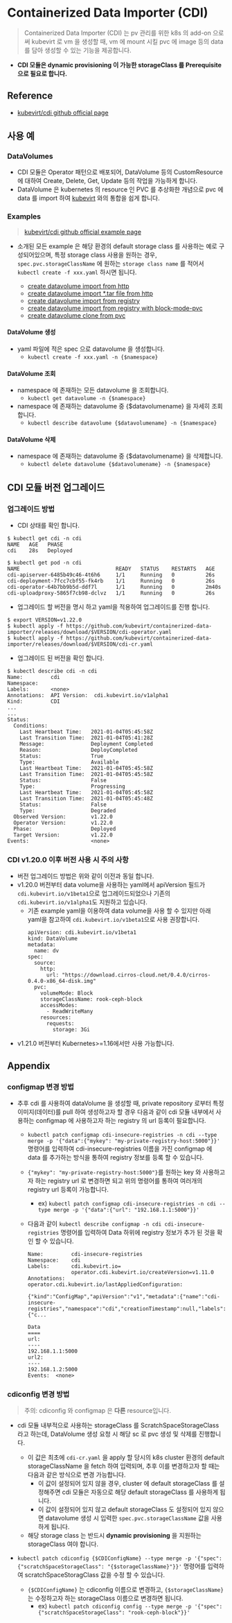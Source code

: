 # Containerized Data Importer (CDI)

> Containerized Data Importer (CDI) 는 pv 관리를 위한 k8s 의 add-on 으로써 kubevirt 로 vm 을 생성할 때, vm 에 mount 시킬 pvc 에 image 등의 data를 담아 생성할 수 있는 기능을 제공합니다. <br>

- **CDI 모듈은 dynamic provisioning 이 가능한 storageClass 를 Prerequisite 으로 필요로 합니다.**

## Reference

* [kubevirt/cdi github official page](https://github.com/kubevirt/containerized-data-importer)

## 사용 예 

### DataVolumes

- CDI 모듈은 Operator 패턴으로 배포되어, DataVolume 등의 CustomResource 에 대하여 Create, Delete, Get, Update 등의 작업을 가능하게 합니다.
- DataVolume 은 kubernetes 의 resource 인 PVC 를 추상화한 개념으로 pvc 에 data 를 import 하여 [kubevirt](https://github.com/kubevirt/kubevirt) 와의 통합을 쉽게 합니다.

### Examples
> [kubevirt/cdi github official example page](https://github.com/kubevirt/containerized-data-importer/tree/master/manifests/example) <br>
* 소개된 모든 example 은 해당 환경의 default storage class 를 사용하는 예로 구성되어있으며, 특정 storage class 사용을 원하는 경우, `spec.pvc.storageClassName` 에 원하는 `storage class name` 를 적어서 `kubectl create -f xxx.yaml` 하시면 됩니다.

  * [create datavolume import from http](./examples/datavolume-import-from-http.yaml)
  * [create datavolume import *.tar file from http](./examples/datavolume-import-from-http-archive-type.yaml)
  * [create datavolume import from registry](./examples/datavolume-import-from-registry.yaml)
  * [create datavolume import from registry with block-mode-pvc](./examples/datavolume-import-from-registry-block.yaml)
  * [create datavolume clone from pvc](./examples/datavolume-clone-from-pvc.yaml)

#### DataVolume 생성
- yaml 파일에 적은 spec 으로 datavolume 을 생성합니다.
  - `kubectl create -f xxx.yaml -n {$namespace}`

#### DataVolume 조회
- namespace 에 존재하는 모든 datavolume 을 조회합니다.
  - `kubectl get datavolume -n {$namespace}`
- namespace 에 존재하는 datavolume 중 {$datavolumename} 을 자세히 조회합니다.
  - `kubectl describe datavolume {$datavolumename} -n {$namespace}`
  
#### DataVolume 삭제
- namespace 에 존재하는 datavolume 중 {$datavolumename} 을 삭제합니다.
  - `kubectl delete datavolume {$datavolumename} -n {$namespace}`

## CDI 모듈 버전 업그레이드

### 업그레이드 방법
- CDI 상태를 확인 합니다.
```
$ kubectl get cdi -n cdi
NAME   AGE   PHASE
cdi    28s   Deployed
```
```
$ kubectl get pod -n cdi
NAME                               READY   STATUS    RESTARTS   AGE
cdi-apiserver-6485b49c46-4t6h6     1/1     Running   0          26s
cdi-deployment-7fcc7cbf55-fk4rb    1/1     Running   0          26s
cdi-operator-64b7bb9b5d-ddf7l      1/1     Running   0          2m40s
cdi-uploadproxy-5865f7cb98-dclvz   1/1     Running   0          26s
```

- 업그레이드 할 버전을 명시 하고 yaml을 적용하여 업그레이드를 진행 합니다.
```
$ export VERSION=v1.22.0
$ kubectl apply -f https://github.com/kubevirt/containerized-data-importer/releases/download/$VERSION/cdi-operator.yaml
$ kubectl apply -f https://github.com/kubevirt/containerized-data-importer/releases/download/$VERSION/cdi-cr.yaml
```

- 업그레이드 된 버전을 확인 합니다.
```
$ kubectl describe cdi -n cdi
Name:         cdi
Namespace:
Labels:       <none>
Annotations:  API Version:  cdi.kubevirt.io/v1alpha1
Kind:         CDI
...
...
Status:
  Conditions:
    Last Heartbeat Time:   2021-01-04T05:45:58Z
    Last Transition Time:  2021-01-04T05:41:28Z
    Message:               Deployment Completed
    Reason:                DeployCompleted
    Status:                True
    Type:                  Available
    Last Heartbeat Time:   2021-01-04T05:45:58Z
    Last Transition Time:  2021-01-04T05:45:58Z
    Status:                False
    Type:                  Progressing
    Last Heartbeat Time:   2021-01-04T05:45:58Z
    Last Transition Time:  2021-01-04T05:45:48Z
    Status:                False
    Type:                  Degraded
  Observed Version:        v1.22.0
  Operator Version:        v1.22.0
  Phase:                   Deployed
  Target Version:          v1.22.0
Events:                    <none>
```

### CDI v1.20.0 이후 버전 사용 시 주의 사항
- 버전 업그레이드 방법은 위와 같이 이전과 동일 합니다.
- v1.20.0 버전부터 data volume을 사용하는 yaml에서 apiVersion 필드가 `cdi.kubevirt.io/v1beta1`으로 업그레이드되었으나 기존의 `cdi.kubevirt.io/v1alpha1`도 지원하고 있습니다.
  - 기존 example yaml을 이용하여 data volume을 사용 할 수 있지만 아래 yaml을 참고하여 `cdi.kubevirt.io/v1beta1`으로 사용 권장합니다.
    ```
    apiVersion: cdi.kubevirt.io/v1beta1
    kind: DataVolume
    metadata:
      name: dv
    spec:
      source:
        http:
          url: "https://download.cirros-cloud.net/0.4.0/cirros-0.4.0-x86_64-disk.img"
      pvc:
        volumeMode: Block
        storageClassName: rook-ceph-block
        accessModes:
          - ReadWriteMany
        resources:
          requests:
            storage: 3Gi
    ```
- v1.21.0 버전부터 Kubernetes>=1.16에서만 사용 가능합니다.

## Appendix

### configmap 변경 방법

* 추후 cdi 를 사용하여 dataVolume 을 생성할 때, private repository 로부터 특정 이미지(데이터)를 pull 하여 생성하고자 할 경우 다음과 같이 cdi 모듈 내부에서 사용하는 configmap 에 사용하고자 하는 registry 의 url 등록이 필요합니다.
  * `kubectl patch configmap cdi-insecure-registries -n cdi --type merge -p '{"data":{"mykey": "my-private-registry-host:5000"}}'` 명령어를 입력하여 cdi-insecure-registries 이름을 가진 configmap 에 data 를 추가하는 방식을 통하여 registry 정보를 등록 할 수 있습니다.
  * `{"mykey": "my-private-registry-host:5000"}`를 원하는 key 와 사용하고자 하는 registry url 로 변경하면 되고 위의 명령어를 통하여 여러개의 registry url 등록이 가능합니다. 
    * ex) `kubectl patch configmap cdi-insecure-registries -n cdi --type merge -p '{"data":{"url": "192.168.1.1:5000"}}'`
  * 다음과 같이 `kubectl describe configmap -n cdi cdi-insecure-registries` 명령어를 입력하여 Data 하위에 registry 정보가 추가 된 것을 확인 할 수 있습니다.

    ```{yaml}
    Name:         cdi-insecure-registries
    Namespace:    cdi
    Labels:       cdi.kubevirt.io=
                  operator.cdi.kubevirt.io/createVersion=v1.11.0
    Annotations:  operator.cdi.kubevirt.io/lastAppliedConfiguration:
                    {"kind":"ConfigMap","apiVersion":"v1","metadata":{"name":"cdi-insecure-registries","namespace":"cdi","creationTimestamp":null,"labels":{"c...
        
    Data
    ====
    url:
    ----
    192.168.1.1:5000
    url2:
    ----
    192.168.1.2:5000
    Events:  <none>
    ```

### cdiconfig 변경 방법
> 주의: cdiconfig 와 configmap 은 **다른** resource입니다.

* cdi 모듈 내부적으로 사용하는 storageClass 를 ScratchSpaceStorageClass 라고 하는데, DataVolume 생성 요청 시 해당 sc 로 pvc 생성 및 삭제를 진행합니다. 
  * 이 값은 최초에 `cdi-cr.yaml` 을 apply 할 당시의 k8s cluster 환경의 default storageClassName 을 fetch 하여 입력되며, 추후 이를 변경하고자 할 때는 다음과 같은 방식으로 변경 가능합니다.
    * 이 값이 설정되어 있지 않을 경우, cluster 에 default storageClass 를 설정해주면 cdi 모듈은 자동으로 해당 default storageClass 를 사용하게 됩니다.
    * 이 값이 설정되어 있지 않고 default storageClass 도 설정되어 있지 않으면 datavolume 생성 시 입력한 `spec.pvc.storageClassName` 값을 사용하게 됩니다.
  * 해당 storage class 는 반드시 **dynamic provisioning** 을 지원하는 storageClass 여야 합니다.

* `kubectl patch cdiconfig {$CDIConfigName} --type merge -p '{"spec":{"scratchSpaceStorageClass": "{$storageClassName}"}}'` 명령어를 입력하여 scratchSpaceStoragClass 값을 수정 할 수 있습니다.
  * `{$CDIConfigName}` 는 cdiconfig 이름으로 변경하고, `{$storageClassName}` 는 수정하고자 하는 storageClass 이름으로 변경하면 됩니다.
    * ex) `kubectl patch cdiconfig config --type merge -p '{"spec":{"scratchSpaceStorageClass": "rook-ceph-block"}}'`
